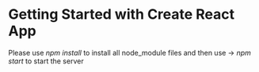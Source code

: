 # Getting Started with Create React App

Please use *npm install* to install all node_module files and then use -> *npm start* to start the server 
